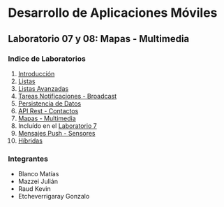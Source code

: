 # Desarrollo de Aplicaciones Móviles

## Laboratorio 07 y 08: Mapas - Multimedia

### Indice de Laboratorios

1. [Introducción](../../tree/lab01)
2. [Listas](../../tree/lab02)
3. [Listas Avanzadas](../../tree/lab03)
4. [Tareas Notificaciones - Broadcast](../../tree/lab04)
5. [Persistencia de Datos](../../tree/lab05)
6. [API Rest - Contactos](../../tree/lab06)
7. [Mapas - Multimedia](../../tree/Lab07-08)
8. Incluído en el [Laboratorio 7](../../tree/Lab07-08)
9. [Mensajes Push - Sensores](../../tree/lab09)
10. [Híbridas](../../tree/lab10)

### Integrantes

* Blanco Matías
* Mazzei Julián
* Raud Kevin
* Etcheverrigaray Gonzalo